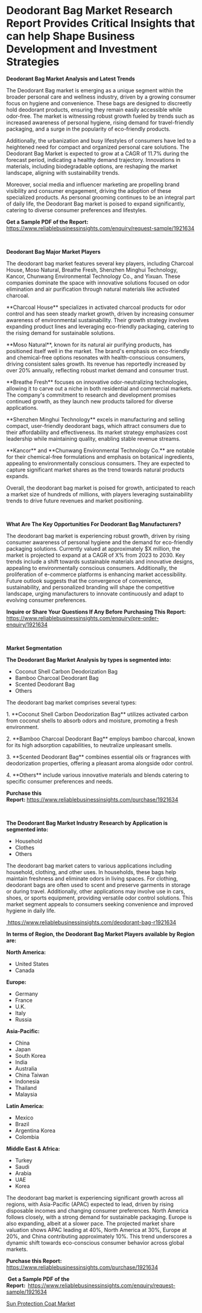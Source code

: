 <p><h1>Deodorant Bag Market Research Report Provides Critical Insights that can help Shape Business Development and Investment Strategies</h1></p><p><strong>Deodorant Bag Market Analysis and Latest Trends</strong></p>
<p><p>The Deodorant Bag market is emerging as a unique segment within the broader personal care and wellness industry, driven by a growing consumer focus on hygiene and convenience. These bags are designed to discreetly hold deodorant products, ensuring they remain easily accessible while odor-free. The market is witnessing robust growth fueled by trends such as increased awareness of personal hygiene, rising demand for travel-friendly packaging, and a surge in the popularity of eco-friendly products.</p><p>Additionally, the urbanization and busy lifestyles of consumers have led to a heightened need for compact and organized personal care solutions. The Deodorant Bag Market is expected to grow at a CAGR of 11.7% during the forecast period, indicating a healthy demand trajectory. Innovations in materials, including biodegradable options, are reshaping the market landscape, aligning with sustainability trends. </p><p>Moreover, social media and influencer marketing are propelling brand visibility and consumer engagement, driving the adoption of these specialized products. As personal grooming continues to be an integral part of daily life, the Deodorant Bag market is poised to expand significantly, catering to diverse consumer preferences and lifestyles.</p></p>
<p><strong>Get a Sample PDF of the Report:&nbsp;</strong> <a href="https://www.reliablebusinessinsights.com/enquiry/request-sample/1921634?utm_campaign=2121&utm_medium=2&utm_source=Github&utm_content=ia&utm_term=08022025&utm_id=deodorant-bag">https://www.reliablebusinessinsights.com/enquiry/request-sample/1921634</a></p>
<p>&nbsp;</p>
<p><strong>Deodorant Bag Major Market Players</strong></p>
<p><p>The deodorant bag market features several key players, including Charcoal House, Moso Natural, Breathe Fresh, Shenzhen Minghui Technology, Kancor, Chunwang Environmental Technology Co., and Yixuan. These companies dominate the space with innovative solutions focused on odor elimination and air purification through natural materials like activated charcoal.</p><p>**Charcoal House** specializes in activated charcoal products for odor control and has seen steady market growth, driven by increasing consumer awareness of environmental sustainability. Their growth strategy involves expanding product lines and leveraging eco-friendly packaging, catering to the rising demand for sustainable solutions.</p><p>**Moso Natural**, known for its natural air purifying products, has positioned itself well in the market. The brand's emphasis on eco-friendly and chemical-free options resonates with health-conscious consumers, driving consistent sales growth. Its revenue has reportedly increased by over 20% annually, reflecting robust market demand and consumer trust.</p><p>**Breathe Fresh** focuses on innovative odor-neutralizing technologies, allowing it to carve out a niche in both residential and commercial markets. The company's commitment to research and development promises continued growth, as they launch new products tailored for diverse applications.</p><p>**Shenzhen Minghui Technology** excels in manufacturing and selling compact, user-friendly deodorant bags, which attract consumers due to their affordability and effectiveness. Its market strategy emphasizes cost leadership while maintaining quality, enabling stable revenue streams.</p><p>**Kancor** and **Chunwang Environmental Technology Co.** are notable for their chemical-free formulations and emphasis on botanical ingredients, appealing to environmentally conscious consumers. They are expected to capture significant market shares as the trend towards natural products expands.</p><p>Overall, the deodorant bag market is poised for growth, anticipated to reach a market size of hundreds of millions, with players leveraging sustainability trends to drive future revenues and market positioning.</p></p>
<p>&nbsp;</p>
<p><strong>What Are The Key Opportunities For Deodorant Bag Manufacturers?</strong></p>
<p><p>The deodorant bag market is experiencing robust growth, driven by rising consumer awareness of personal hygiene and the demand for eco-friendly packaging solutions. Currently valued at approximately $X million, the market is projected to expand at a CAGR of X% from 2023 to 2030. Key trends include a shift towards sustainable materials and innovative designs, appealing to environmentally conscious consumers. Additionally, the proliferation of e-commerce platforms is enhancing market accessibility. Future outlook suggests that the convergence of convenience, sustainability, and personalized branding will shape the competitive landscape, urging manufacturers to innovate continuously and adapt to evolving consumer preferences.</p></p>
<p><strong>Inquire or Share Your Questions If Any Before Purchasing This Report:</strong> <a href="https://www.reliablebusinessinsights.com/enquiry/pre-order-enquiry/1921634?utm_campaign=2121&utm_medium=2&utm_source=Github&utm_content=ia&utm_term=08022025&utm_id=deodorant-bag">https://www.reliablebusinessinsights.com/enquiry/pre-order-enquiry/1921634</a></p>
<p>&nbsp;</p>
<p><strong>Market Segmentation</strong></p>
<p><strong>The Deodorant Bag Market Analysis by types is segmented into:</strong></p>
<p><ul><li>Coconut Shell Carbon Deodorization Bag</li><li>Bamboo Charcoal Deodorant Bag</li><li>Scented Deodorant Bag</li><li>Others</li></ul></p>
<p><p>The deodorant bag market comprises several types: </p><p>1. **Coconut Shell Carbon Deodorization Bag** utilizes activated carbon from coconut shells to absorb odors and moisture, promoting a fresh environment. </p><p>2. **Bamboo Charcoal Deodorant Bag** employs bamboo charcoal, known for its high adsorption capabilities, to neutralize unpleasant smells.</p><p>3. **Scented Deodorant Bag** combines essential oils or fragrances with deodorization properties, offering a pleasant aroma alongside odor control.</p><p>4. **Others** include various innovative materials and blends catering to specific consumer preferences and needs.</p></p>
<p><strong>Purchase this Report:&nbsp;</strong><a href="https://www.reliablebusinessinsights.com/purchase/1921634?utm_campaign=2121&utm_medium=2&utm_source=Github&utm_content=ia&utm_term=08022025&utm_id=deodorant-bag">https://www.reliablebusinessinsights.com/purchase/1921634</a></p>
<p>&nbsp;</p>
<p><strong>The Deodorant Bag Market Industry Research by Application is segmented into:</strong></p>
<p><ul><li>Household</li><li>Clothes</li><li>Others</li></ul></p>
<p><p>The deodorant bag market caters to various applications including household, clothing, and other uses. In households, these bags help maintain freshness and eliminate odors in living spaces. For clothing, deodorant bags are often used to scent and preserve garments in storage or during travel. Additionally, other applications may involve use in cars, shoes, or sports equipment, providing versatile odor control solutions. This market segment appeals to consumers seeking convenience and improved hygiene in daily life.</p></p>
<p><a href="https://www.reliablebusinessinsights.com/deodorant-bag-r1921634?utm_campaign=2121&utm_medium=2&utm_source=Github&utm_content=ia&utm_term=08022025&utm_id=deodorant-bag">&nbsp;https://www.reliablebusinessinsights.com/deodorant-bag-r1921634</a></p>
<p><strong>In terms of Region, the Deodorant Bag Market Players available by Region are:</strong></p>
<p>
    <p> <strong> North America: </strong>
        <ul>
            <li>United States</li>
            <li>Canada</li>
        </ul>
        </p> 
    <p> <strong> Europe: </strong>
        <ul>
            <li>Germany</li>
            <li>France</li>
            <li>U.K.</li>
            <li>Italy</li>
            <li>Russia</li>
        </ul>
        </p> 
    <p> <strong> Asia-Pacific: </strong>
        <ul>
            <li>China</li>
            <li>Japan</li>
            <li>South Korea</li>
            <li>India</li>
            <li>Australia</li>
            <li>China Taiwan</li>
            <li>Indonesia</li>
            <li>Thailand</li>
            <li>Malaysia</li>
        </ul>
        </p> 
    <p> <strong> Latin America: </strong>
        <ul>
            <li>Mexico</li>
            <li>Brazil</li>
            <li>Argentina Korea</li>
            <li>Colombia</li>
        </ul>
        </p> 
    <p> <strong> Middle East & Africa: </strong>
        <ul>
            <li>Turkey</li>
            <li>Saudi</li>
            <li>Arabia</li>
            <li>UAE</li>
            <li>Korea</li>
        </ul>
    </p>
    </p>
<p><p>The deodorant bag market is experiencing significant growth across all regions, with Asia-Pacific (APAC) expected to lead, driven by rising disposable incomes and changing consumer preferences. North America follows closely, with a strong demand for sustainable packaging. Europe is also expanding, albeit at a slower pace. The projected market share valuation shows APAC leading at 40%, North America at 30%, Europe at 20%, and China contributing approximately 10%. This trend underscores a dynamic shift towards eco-conscious consumer behavior across global markets.</p></p>
<p><strong>Purchase this Report: </strong><a href="https://www.reliablebusinessinsights.com/purchase/1921634?utm_campaign=2121&utm_medium=2&utm_source=Github&utm_content=ia&utm_term=08022025&utm_id=deodorant-bag">https://www.reliablebusinessinsights.com/purchase/1921634</a></p>
<p>&nbsp;<strong>Get a Sample PDF of the Report:&nbsp;&nbsp;</strong><a href="https://www.reliablebusinessinsights.com/enquiry/request-sample/1921634?utm_campaign=2121&utm_medium=2&utm_source=Github&utm_content=ia&utm_term=08022025&utm_id=deodorant-bag">https://www.reliablebusinessinsights.com/enquiry/request-sample/1921634</a></p>
<p><strong></strong></p>
<p><p><a href="https://github.com/AshrafKhan865/Market-Research-Report-List-1/blob/main/sun-protection-coat-market.md?utm_campaign=2121&utm_medium=2&utm_source=Github&utm_content=ia&utm_term=08022025&utm_id=deodorant-bag">Sun Protection Coat Market</a></p></p>